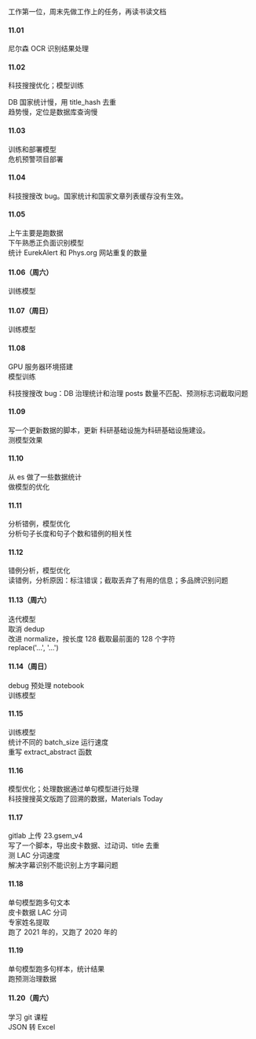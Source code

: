 
工作第一位，周末先做工作上的任务，再读书读文档  

#### 11.01  

尼尔森 OCR 识别结果处理    


#### 11.02  

科技搜搜优化；模型训练  

DB 国家统计慢，用 title_hash 去重  
趋势慢，定位是数据库查询慢    


#### 11.03  

训练和部署模型  
危机预警项目部署  


#### 11.04  

科技搜搜改 bug。国家统计和国家文章列表缓存没有生效。  


#### 11.05  

上午主要是跑数据  
下午熟悉正负面识别模型  
统计 EurekAlert 和 Phys.org 网站重复的数量  


#### 11.06（周六）

训练模型  


#### 11.07（周日）

训练模型  


#### 11.08  

GPU 服务器环境搭建  
模型训练  

科技搜搜改 bug：DB 治理统计和治理 posts 数量不匹配、预测标志词截取问题  


#### 11.09  

写一个更新数据的脚本，更新 科研基础设施为科研基础设施建设。  
测模型效果  


#### 11.10  

从 es 做了一些数据统计  
做模型的优化  


#### 11.11  

分析错例，模型优化  
分析句子长度和句子个数和错例的相关性  


#### 11.12  

错例分析，模型优化  
读错例，分析原因：标注错误；截取丢弃了有用的信息；多品牌识别问题  


#### 11.13（周六）  

迭代模型  
取消 dedup  
改进 normalize，按长度 128 截取最前面的 128 个字符  
replace('...', '…')  


#### 11.14（周日）  

debug 预处理 notebook  
训练模型  


#### 11.15  

训练模型  
统计不同的 batch_size 运行速度  
重写 extract_abstract 函数  


#### 11.16  

模型优化；处理数据通过单句模型进行处理  
科技搜搜英文版跑了回溯的数据，Materials Today    


#### 11.17  

gitlab 上传 23.gsem_v4  
写了一个脚本，导出皮卡数据、过动词、title 去重  
测 LAC 分词速度  
解决字幕识别不能识别上方字幕问题  


#### 11.18  

单句模型跑多句文本  
皮卡数据 LAC 分词  
专家姓名提取  
跑了 2021 年的，又跑了 2020 年的  


#### 11.19  

单句模型跑多句样本，统计结果  
跑预测治理数据  


#### 11.20（周六）  

学习 git 课程  
JSON 转 Excel  







